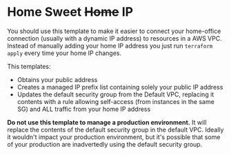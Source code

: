 # Home Sweet ~~Home~~ IP

You should use this template to make it easier to connect your home-office connection (usually with a dynamic IP address) to resources in a AWS VPC. Instead of manually adding your home IP address you just run `terraform apply` every time your home IP changes.

This templates:
* Obtains your public address
* Creates a managed IP prefix list containing solely your public IP address
* Updates the default security group from the Default VPC, replacing it contents with a rule allowing self-access (from instances in the same SG) and ALL traffic from your home IP address

**Do not use this template to manage a production environment.** It will replace the contents of the default security group in the default VPC. Ideally it wouldn't impact your production environment, but it's possible that some of your production are inadvertedly using the default security group.



